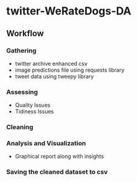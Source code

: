 # twitter-WeRateDogs-DA
## Workflow
### Gathering
  - twitter archive enhanced csv
  - image predictions file using requests library
  - tweet data using tweepy library
### Assessing
  - Quality Issues
  - Tidiness Issues
### Cleaning
### Analysis and Visualization
  - Graphical report along with insights
### Saving the cleaned dataset to csv
